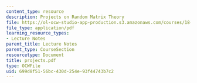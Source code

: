 ```yaml
---
content_type: resource
description: Projects on Random Matrix Theory
file: https://ol-ocw-studio-app-production.s3.amazonaws.com/courses/18-996-random-matrix-theory-and-its-applications-spring-2004/699d8f5156bc430d254e93f44743b7c2_projects.pdf
file_type: application/pdf
learning_resource_types:
- Lecture Notes
parent_title: Lecture Notes
parent_type: CourseSection
resourcetype: Document
title: projects.pdf
type: OCWFile
uid: 699d8f51-56bc-430d-254e-93f44743b7c2
---
```

